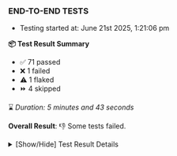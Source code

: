 ### END-TO-END TESTS

- Testing started at: June 21st 2025, 1:21:06 pm

**📦 Test Result Summary**

- ✅ 71 passed
- ❌ 1 failed
- ⚠️ 1 flaked
- ⏩ 4 skipped

⌛ _Duration: 5 minutes and 43 seconds_

**Overall Result**: 👎 Some tests failed.



<details>
    <summary>[Show/Hide] Test Result Details</summary>
    <div markdown="1">

| Test | Browser | Test Case | Tags | Result |
| :---: | :---: | :--- | :---: | :---: |
| 1 | chromium-meshery-provider | Add a cluster connection by uploading kubeconfig file |  | ❌ |
| 2 | chromium-meshery-provider | Transition to disconnected state and then back to connected state |  | ➖ |
| 3 | chromium-meshery-provider | Transition to ignored state and then back to connected state |  | ➖ |
| 4 | chromium-meshery-provider | Transition to not found state and then back to connected state |  | ➖ |
| 5 | chromium-meshery-provider | Delete Kubernetes cluster connections |  | ➖ |
| 6 | chromium-meshery-provider | Add performance profile with load generator &quot;fortio&quot; and service mesh &quot;None&quot; |  | ⚠️ |

</div>
</details>


<!-- To see the full report, please visit our CI/CD pipeline with reporter. -->